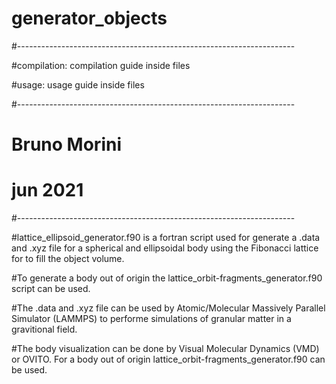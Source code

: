 # generator_objects

#---------------------------------------------------------------------

#compilation: compilation guide inside files

#usage: usage guide inside files

#---------------------------------------------------------------------

#                             Bruno Morini

#                              jun 2021

#---------------------------------------------------------------------

#lattice_ellipsoid_generator.f90 is a fortran script used for generate a .data and .xyz file for a spherical and ellipsoidal body using the Fibonacci lattice for to fill the object volume. 

#To generate a body out of origin the lattice_orbit-fragments_generator.f90 script can be used. 

#The .data and .xyz file can be used by Atomic/Molecular Massively Parallel Simulator (LAMMPS) to performe simulations of granular matter in a gravitional field. 

#The body visualization can be done by Visual Molecular Dynamics (VMD) or OVITO. For a body out of origin lattice_orbit-fragments_generator.f90 can be used.

